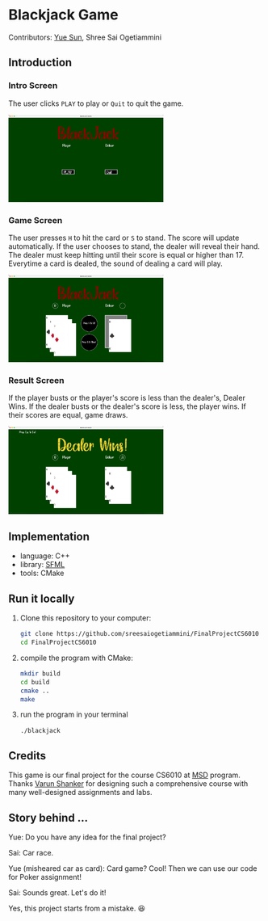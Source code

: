 # Blackjack Game
Contributors: [Yue Sun](https://github.com/Sonia-96), Shree Sai Ogetiammini

## Introduction

### Intro Screen

The user clicks `PLAY` to play or `Quit`  to quit the game.

<img src="assets/introScreen.png" alt="image-20220923221352127" style="zoom:30%;" />

### Game Screen

The user presses `H` to hit the card or `S` to stand. The score will update automatically. If the user chooses to stand, the dealer will reveal their hand. The dealer must keep hitting until their score is equal or higher than 17. Everytime a card is dealed, the sound of dealing a card will play.

<img src="assets/gameScreen.png" alt="image-20220923221352127" style="zoom:30%;" />

### Result Screen

If the player busts or the player's score is less than the dealer's, Dealer Wins. If the dealer busts or the dealer's score is less, the player wins. If their scores are equal, game draws.

<img src="assets/resultScreen.png" alt="image-20220923221615807" style="zoom:30%;" />

## Implementation

- language: C++
- library: [SFML](https://www.sfml-dev.org)
- tools: CMake

## Run it locally

1. Clone this repository to your computer:

   ```bash
   git clone https://github.com/sreesaiogetiammini/FinalProjectCS6010
   cd FinalProjectCS6010
   ```

2. compile the program with CMake:

   ```bash
   mkdir build
   cd build
   cmake ..
   make
   ```

3. run the program in your terminal

   `./blackjack`

## Credits

This game is our final project for the course CS6010 at [MSD](https://msd.utah.edu) program. Thanks [Varun Shanker](https://www.cs.utah.edu/~shankar/) for designing such a comprehensive course with many well-designed assignments and labs. 

## Story behind ...

Yue: Do you have any idea for the final project?

Sai: Car race.

Yue (misheared car as card): Card game? Cool! Then we can use our code for Poker assignment! 

Sai: Sounds great. Let's do it!

Yes, this project starts from a mistake. 😆
